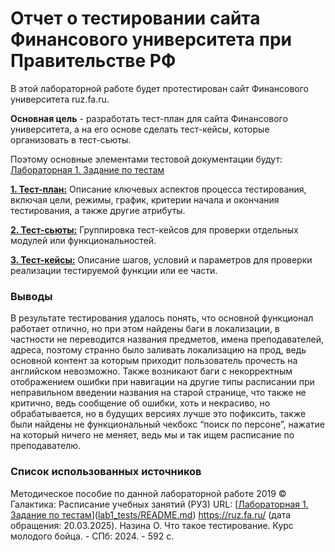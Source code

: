 # Отчет о тестировании сайта Финансового университета при Правительстве  РФ
В этой лабораторной работе будет протестирован сайт Финансового университета ruz.fa.ru. 

**Основная цель** - разработать тест-план для сайта Финансового университета, а на его основе сделать тест-кейсы, которые организовать в тест-сьюты.

Поэтому основные элементами тестовой документации будут:
[Лабораторная 1. Задание по тестам](lab1_tests/README.md)

**[1. Тест-план:](lab1_tests/test_plan.md)** Описание ключевых аспектов процесса тестирования, включая цели, режимы, график, критерии начала и окончания тестирования, а также другие атрибуты.

**[2. Тест-сьюты:](lab1_tests/test_suits.md)** Группировка тест-кейсов для проверки отдельных модулей или функциональностей.

**[3. Тест-кейсы:](lab1_tests/test_cases.md)** Описание шагов, условий и параметров для проверки реализации тестируемой функции или ее части.

### Выводы
В результате тестирования удалось понять, что основной функционал работает отлично, но при этом найдены баги в локализации, в частности не переводится названия предметов, имена преподавателей, адреса, поэтому странно было заливать локализацию на прод, ведь основной контент за которым приходит пользователь прочесть на английском невозможно. Также возникают баги с некорректным отображением ошибки при навигации на другие типы расписании при неправильном введении названия на старой странице, что также не критично, ведь сообщение об ошибки, хоть и некрасиво, но обрабатывается, но в будущих версиях лучше это пофиксить, также были найдены не функциональный чекбокс “поиск по персоне”, нажатие на который ничего не меняет, ведь мы и так ищем расписание по преподавателю.

### Список использованных источников
Методическое пособие по данной лабораторной работе
2019 © Галактика: Расписание учебных занятий (РУЗ) URL: [[Лабораторная 1. Задание по тестам](https://ruz.fa.ru/)]([lab1_tests/README.md](https://ruz.fa.ru/)) https://ruz.fa.ru/ (дата обращения: 20.03.2025).
Назина О. Что такое тестирование. Курс молодого бойца. - СПб: 2024. - 592 с.

